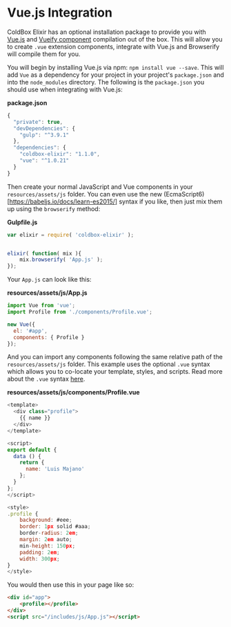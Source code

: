 # Vue.js Integration

ColdBox Elixir has an optional installation package to provide you with [Vue.js](vuejs.org) and [Vueify component](https://github.com/vuejs/vueify) compilation out of the box.  This will allow you to create `.vue` extension components, integrate with Vue.js and Browserify will compile them for you.

You will begin by installing Vue.js via npm: `npm install vue --save`.  This will add `Vue` as a dependency for your project in your project's `package.json` and into the `node_modules` directory.  The following is the `package.json` you should use when integrating with Vue.js:

**package.json**

```js
{
  "private": true,
  "devDependencies": {
    "gulp": "^3.9.1"
  },
  "dependencies": {
    "coldbox-elixir": "1.1.0",
    "vue": "^1.0.21"
  }
}
```

Then create your normal JavaScript and Vue components in your `resources/assets/js` folder.  You can even use the new (EcmaScript6)[https://babeljs.io/docs/learn-es2015/] syntax if you like, then just mix them up using the `browserify` method:

**Gulpfile.js**

```js
var elixir = require( 'coldbox-elixir' );


elixir( function( mix ){
    mix.browserify( 'App.js' );
});
```

Your `App.js` can look like this:

**resources/assets/js/App.js**

```js
import Vue from 'vue';
import Profile from './components/Profile.vue';

new Vue({
  el: '#app',
  components: { Profile }
});
```

And you can import any components following the same relative path of the `resources/assets/js` folder.  This example uses the optional `.vue` syntax which allows you to co-locate your template, styles, and scripts.  Read more about the `.vue` syntax [here](https://github.com/vuejs/vueify).

**resources/assets/js/components/Profile.vue**

```js
<template>
  <div class="profile">
    {{ name }}
  </div>
</template>

<script>
export default {
  data () {
    return {
      name: 'Luis Majano'
    };
  }
};
</script>

<style>
.profile {
    background: #eee;
    border: 1px solid #aaa;
    border-radius: 2em;
    margin: 2em auto;
    min-height: 150px;
    padding: 2em;
    width: 300px;
}
</style>

```

You would then use this in your page like so:

```html
<div id="app">
	<profile></profile>
</div>
<script src="/includes/js/App.js"></script>
```